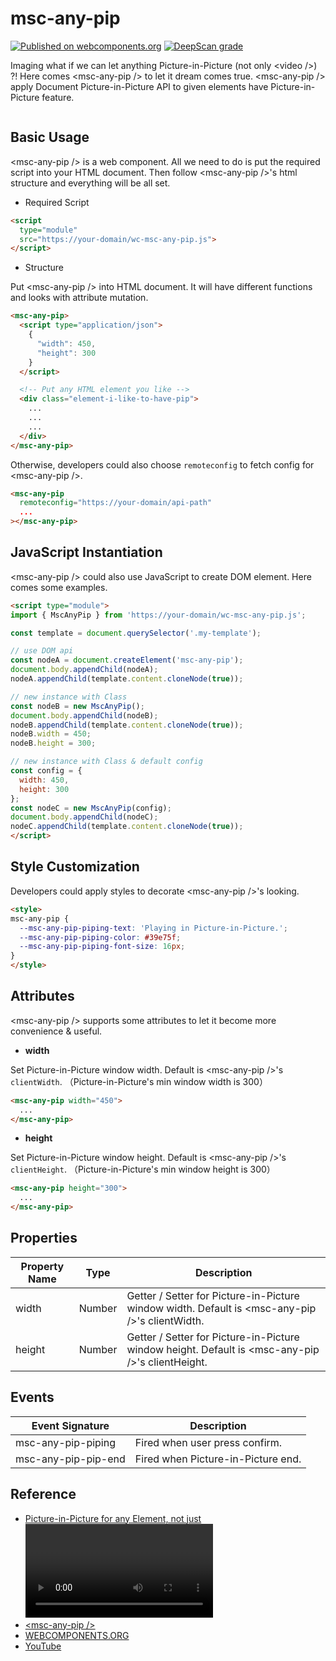 # msc-any-pip

[![Published on webcomponents.org](https://img.shields.io/badge/webcomponents.org-published-blue.svg)](https://www.webcomponents.org/element/msc-any-pip) [![DeepScan grade](https://deepscan.io/api/teams/16372/projects/25387/branches/794161/badge/grade.svg)](https://deepscan.io/dashboard#view=project&tid=16372&pid=25387&bid=794161)

Imaging what if we can let anything Picture-in-Picture (not only &lt;video />) ?! Here comes &lt;msc-any-pip /> to let it dream comes true. &lt;msc-any-pip /> apply Document Picture-in-Picture API to given elements have Picture-in-Picture feature.

![<msc-any-pip />](https://blog.lalacube.com/mei/img/preview/msc-any-pip.png)

## Basic Usage

&lt;msc-any-pip /> is a web component. All we need to do is put the required script into your HTML document. Then follow &lt;msc-any-pip />'s html structure and everything will be all set.

- Required Script

```html
<script
  type="module"
  src="https://your-domain/wc-msc-any-pip.js">        
</script>
```

- Structure

Put &lt;msc-any-pip /> into HTML document. It will have different functions and looks with attribute mutation.

```html
<msc-any-pip>
  <script type="application/json">
    {
      "width": 450,
      "height": 300
    }
  </script>

  <!-- Put any HTML element you like -->
  <div class="element-i-like-to-have-pip">
    ...
    ...
    ...
  </div>
</msc-any-pip>
```

Otherwise, developers could also choose `remoteconfig` to fetch config for &lt;msc-any-pip /&gt;.

```html
<msc-any-pip
  remoteconfig="https://your-domain/api-path"
  ...
></msc-any-pip>
```

## JavaScript Instantiation

&lt;msc-any-pip /> could also use JavaScript to create DOM element. Here comes some examples.

```html
<script type="module">
import { MscAnyPip } from 'https://your-domain/wc-msc-any-pip.js';

const template = document.querySelector('.my-template');

// use DOM api
const nodeA = document.createElement('msc-any-pip');
document.body.appendChild(nodeA);
nodeA.appendChild(template.content.cloneNode(true));

// new instance with Class
const nodeB = new MscAnyPip();
document.body.appendChild(nodeB);
nodeB.appendChild(template.content.cloneNode(true));
nodeB.width = 450;
nodeB.height = 300;

// new instance with Class & default config
const config = {
  width: 450,
  height: 300
};
const nodeC = new MscAnyPip(config);
document.body.appendChild(nodeC);
nodeC.appendChild(template.content.cloneNode(true));
</script>
```

## Style Customization

Developers could apply styles to decorate &lt;msc-any-pip />'s looking.

```html
<style>
msc-any-pip {
  --msc-any-pip-piping-text: 'Playing in Picture-in-Picture.';
  --msc-any-pip-piping-color: #39e75f;
  --msc-any-pip-piping-font-size: 16px;
}
</style>
```

## Attributes

&lt;msc-any-pip /> supports some attributes to let it become more convenience & useful.

- **width**

Set Picture-in-Picture window width. Default is &lt;msc-any-pip />'s `clientWidth`. （Picture-in-Picture's min window width is 300）

```html
<msc-any-pip width="450">
  ...
</msc-any-pip>
```

- **height**

Set Picture-in-Picture window height. Default is &lt;msc-any-pip />'s `clientHeight`. （Picture-in-Picture's min window height is 300）

```html
<msc-any-pip height="300">
  ...
</msc-any-pip>
```

## Properties

| Property Name | Type | Description |
| ----------- | ----------- | ----------- |
| width | Number | Getter / Setter for Picture-in-Picture window width. Default is &lt;msc-any-pip />'s clientWidth. |
| height | Number | Getter / Setter for Picture-in-Picture window height. Default is &lt;msc-any-pip />'s clientHeight. |

## Events

| Event Signature | Description |
| ----------- | ----------- |
| msc-any-pip-piping | Fired when user press confirm. |
| msc-any-pip-pip-end | Fired when Picture-in-Picture end. |

## Reference

- [Picture-in-Picture for any Element, not just <video />](https://developer.chrome.com/docs/web-platform/document-picture-in-picture/)
- [&lt;msc-any-pip />](https://blog.lalacube.com/mei/webComponent_msc-any-pip.html)
- [WEBCOMPONENTS.ORG](https://www.webcomponents.org/element/msc-any-pip)
- [YouTube](https://youtu.be/owB19sURQJw)
